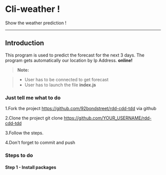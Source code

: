 Cli-weather !
===================


Show the weather prediction !

----------


Introduction
-------------

This program is used to predict the forecast for the next 3 days.
The program gets automatically our location by Ip Address. **online!**

> **Note:**

> - User has to be connected to get forecast
> - User has to launch the file **index.js**

### Just tell me what to do
1.Fork the project https://github.com/92bondstreet/rdd-cdd-tdd via github

2.Clone the project git clone https://github.com/YOUR_USERNAME/rdd-cdd-tdd

3.Follow the steps.

4.Don't forget to commit and push

### Steps to do


#### Step 1 - Install packages
